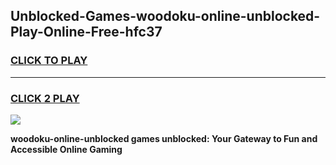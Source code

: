 
## Unblocked-Games-woodoku-online-unblocked-Play-Online-Free-hfc37
<h3>
<a href="https://premium76.site?title=woodoku-online-unblocked&ref=26A">CLICK TO PLAY</a></h3>
<hr>

<h3>
<a href="https://premium76.site?title=woodoku-online-unblocked&ref=26A">CLICK 2 PLAY</a>
  
</h3>

<a href="https://premium76.site?title=woodoku-online-unblocked&ref=26A"><img src="https://clearcache.store/games.png"></a>


**woodoku-online-unblocked games unblocked: Your Gateway to Fun and Accessible Online Gaming**
